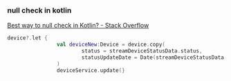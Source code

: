 ### null check in kotlin


[Best way to null check in Kotlin? - Stack Overflow](https://stackoverflow.com/questions/37231560/best-way-to-null-check-in-kotlin)




```kotlin
device?.let {
                val deviceNew:Device = device.copy(
                        status = streamDeviceStatusData.status,
                        statusUpdateDate = Date(streamDeviceStatusData.ts*1000)
                )
                deviceService.update(}
```
